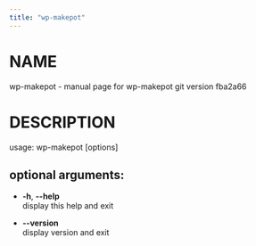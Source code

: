 ```yaml
---
title: "wp-makepot"
---
```



# NAME

wp-makepot - manual page for wp-makepot git version fba2a66

# DESCRIPTION

usage: wp-makepot \[options\]

## optional arguments:

  - **-h**, **--help**  
    display this help and exit

  - **--version**  
    display version and exit
